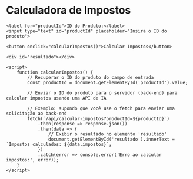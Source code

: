 <!DOCTYPE html>
<html lang="en">
<head>
    <meta charset="UTF-8">
    <meta name="viewport" content="width=device-width, initial-scale=1.0">
    <title>Calculadora de Impostos</title>
</head>
<body>
    <h1>Calculadora de Impostos</h1>

    <label for="productId">ID do Produto:</label>
    <input type="text" id="productId" placeholder="Insira o ID do produto">

    <button onclick="calcularImpostos()">Calcular Impostos</button>

    <div id="resultado"></div>

    <script>
        function calcularImpostos() {
            // Recuperar o ID do produto do campo de entrada
            const productId = document.getElementById('productId').value;

            // Enviar o ID do produto para o servidor (back-end) para calcular impostos usando uma API de IA

            // Exemplo: supondo que você use o fetch para enviar uma solicitação ao back-end
            fetch(`/api/calcular-impostos?productId=${productId}`)
                .then(response => response.json())
                .then(data => {
                    // Exibir o resultado no elemento 'resultado'
                    document.getElementById('resultado').innerText = `Impostos calculados: ${data.impostos}`;
                })
                .catch(error => console.error('Erro ao calcular impostos:', error));
        }
    </script>
</body>
</html>
